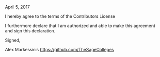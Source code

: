 April 5, 2017

I hereby agree to the terms of the Contributors License

I furthermore declare that I am authorized and able to make this
agreement and sign this declaration.

Signed,

Alex Markessinis
https://github.com/TheSageColleges
